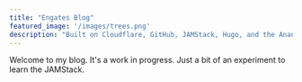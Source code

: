 ```yaml
---
title: "Engates Blog"
featured_image: '/images/trees.png'
description: "Built on Cloudflare, GitHub, JAMStack, Hugo, and the Ananke Theme"
---
```

Welcome to my blog. It's a work in progress. Just a bit of an experiment to learn the JAMStack.
